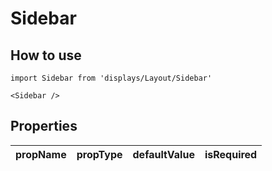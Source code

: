 # Sidebar

## How to use

```
import Sidebar from 'displays/Layout/Sidebar'
```

```
<Sidebar />
```

## Properties

| propName | propType | defaultValue | isRequired |
| - | - | - | - |
